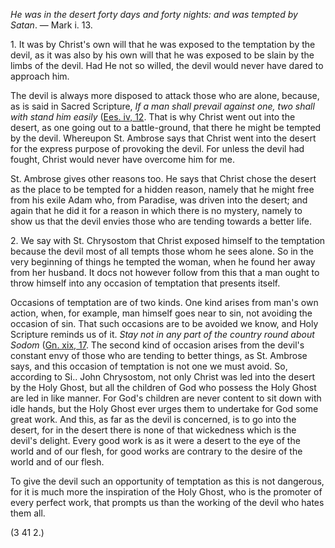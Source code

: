 
_He was in the desert forty days and forty nights: and was tempted by Satan_. — Mark i. 13.

1\. It was by Christ's own will that he was exposed to the temptation by the devil, as it was also by his own will that he was exposed to be slain by the limbs of the devil. Had He not so willed, the devil would never have dared to approach him.

The devil is always more disposed to attack those who are alone, because, as is said in Sacred Scripture, _If a man shall prevail against one, two shall with stand him easily_ ([Ees. iv, 12](https://vulgata.online/bible/Ees.iv?ed=DR2&vfn=DR2.Ees.iv.12:vs). That is why Christ went out into the desert, as one going out to a battle-ground, that there he might be tempted by the devil. Whereupon St. Ambrose says that Christ went into the desert for the express purpose of provoking the devil. For unless the devil had fought, Christ would never have overcome him for me.

St. Ambrose gives other reasons too. He says that Christ chose the desert as the place to be tempted for a hidden reason, namely that he might free from his exile Adam who, from Paradise, was driven into the desert; and again that he did it for a reason in which there is no mystery, namely to show us that the devil envies those who are tending towards a better life.

2\. We say with St. Chrysostom that Christ exposed himself to the temptation because the devil most of all tempts those whom he sees alone. So in the very beginning of things he tempted the woman, when he found her away from her husband. It docs not however follow from this that a man ought to throw himself into any occasion of temptation that presents itself.

Occasions of temptation are of two kinds. One kind arises from man's own action, when, for example, man himself goes near to sin, not avoiding the occasion of sin. That such occasions are to be avoided we know, and Holy Scripture reminds us of it. _Stay not in any part of the country round about Sodom_ ([Gn. xix, 17](https://vulgata.online/bible/Gn.xix?ed=DR2&vfn=DR2.Gn.xix.17:vs). The second kind of occasion arises from the devil's constant envy of those who are tending to better things, as St. Ambrose says, and this occasion of temptation is not one we must avoid. So, according to Si.. John Chrysostom, not only Christ was led into the desert by the Holy Ghost, but all the children of God who possess the Holy Ghost are led in like manner. For God's children are never content to sit down with idle hands, but the Holy Ghost ever urges them to undertake for God some great work. And this, as far as the devil is concerned, is to go into the desert, for in the desert there is none of that wickedness which is the devil's delight. Every good work is as it were a desert to the eye of the world and of our flesh, for good works are contrary to the desire of the world and of our flesh.

To give the devil such an opportunity of temptation as this is not dangerous, for it is much more the inspiration of the Holy Ghost, who is the promoter of every perfect work, that prompts us than the working of the devil who hates them all.

(3 41 2.)

